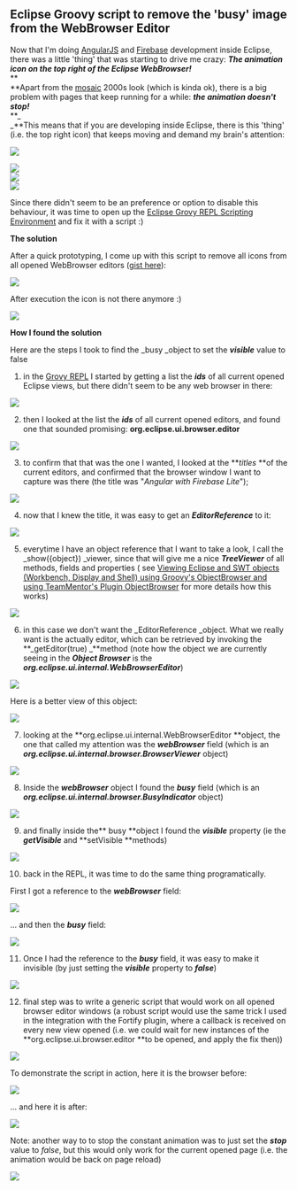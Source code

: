 ##  Eclipse Groovy script to remove the 'busy' image from the WebBrowser Editor

Now that I'm doing [AngularJS](http://blog.diniscruz.com/search/label/AngularJS) and [Firebase](http://blog.diniscruz.com/search/label/Firebase) development inside Eclipse, there was a little 'thing' that was starting to drive me crazy: **_The animation icon on the top right of the Eclipse WebBrowser!_**  
**  
**Apart from the [mosaic](http://en.wikipedia.org/wiki/Mosaic_(web_browser)) 2000s look (which is kinda ok), there is a big problem with pages that keep running for a while: **_the animation doesn't stop!_**  
**_  
_**This means that if you are developing inside Eclipse, there is this 'thing' (i.e. the top right icon) that keeps moving and demand my brain's attention:  
  


[![](images/Screen_Shot_2014-03-01_at_17_56_29.png)](http://4.bp.blogspot.com/-eKDlN41YFbA/UxIflwzYKuI/AAAAAAAAH_k/EKgbcHFfnYw/s1600/Screen+Shot+2014-03-01+at+17.56.29.png)

 [![](images/Screen_Shot_2014-03-01_at_18_41_38.png)](http://3.bp.blogspot.com/-QLNEnbtyeFI/UxIp_-5PVEI/AAAAAAAAICc/q7plRPgYcdA/s1600/Screen+Shot+2014-03-01+at+18.41.38.png)  
    [![](images/Screen_Shot_2014-03-01_at_17_56_53.png)](http://4.bp.blogspot.com/-UDSfvIesIGo/UxIfmfw30OI/AAAAAAAAH_w/Puf9MoM3Z8o/s1600/Screen+Shot+2014-03-01+at+17.56.53.png)  
    [![](images/Screen_Shot_2014-03-01_at_18_41_44.png)](http://3.bp.blogspot.com/-dHtHwB9O1L4/UxIp_7pPoxI/AAAAAAAAICg/d2yRj2AGG8U/s1600/Screen+Shot+2014-03-01+at+18.41.44.png)

Since there didn't seem to be an preference or option to disable this behaviour, it was time to open up the [Eclipse Grovy REPL Scripting Environment](https://marketplace.eclipse.org/content/eclipse-grovy-repl-scripting-environment) and fix it with a script :)

**The solution**

After a quick prototyping, I come up with this script to remove all icons from all opened WebBrowser editors ([gist here](https://gist.github.com/DinisCruz-Dev/9294163)):

[![](images/Screen_Shot_2014-03-01_at_18_03_16.png)](http://3.bp.blogspot.com/-jBgGQ6N247A/UxIhZPf5AEI/AAAAAAAAIAM/AlV39GKcTIo/s1600/Screen+Shot+2014-03-01+at+18.03.16.png)

  
After execution the icon is not there anymore :)

[![](images/Screen_Shot_2014-03-01_at_18_04_41.png)](http://2.bp.blogspot.com/-f3ygIHeD9rk/UxIhZDNeUzI/AAAAAAAAIAI/mRXVspy0igg/s1600/Screen+Shot+2014-03-01+at+18.04.41.png)

**How I found the solution**

Here are the steps I took to find the _busy _object to set the **_visible_** value to false

1) in the [Grovy REPL](https://marketplace.eclipse.org/content/eclipse-grovy-repl-scripting-environment) I started by getting a list the **_ids_** of all current opened Eclipse views, but there didn't seem to be any web browser in there:

[![](images/Screen_Shot_2014-03-01_at_18_16_00.png)](http://2.bp.blogspot.com/-GwPzWbfq9BM/UxIkAje3ijI/AAAAAAAAICE/PA-Kz7ldc3w/s1600/Screen+Shot+2014-03-01+at+18.16.00.png)

  
2) then I looked at the list the **_ids_** of all current opened editors, and found one that sounded promising:  **org.eclipse.ui.browser.editor**

[![](images/Screen_Shot_2014-03-01_at_18_07_39.png)](http://4.bp.blogspot.com/-z-F5c0S0tZg/UxIjQuHTEiI/AAAAAAAAIAc/urmCxzxBrcs/s1600/Screen+Shot+2014-03-01+at+18.07.39.png)

  
3) to confirm that that was the one I wanted, I looked at the **_titles_ **of the current editors, and confirmed that the browser window I want to capture was there (the title was "_Angular with Firebase Lite_");

[![](images/Screen_Shot_2014-03-01_at_18_07_48.png)](http://1.bp.blogspot.com/-5pHO5nyysww/UxIjQqo25VI/AAAAAAAAIAg/UpEskvvbB5o/s1600/Screen+Shot+2014-03-01+at+18.07.48.png)

  
4) now that I knew the title, it was easy to get an **_EditorReference_** to it:

[![](images/Screen_Shot_2014-03-01_at_18_08_09.png)](http://4.bp.blogspot.com/-lu_e8KAD5Nc/UxIjQtP3dAI/AAAAAAAAIAw/2b9aNTsC600/s1600/Screen+Shot+2014-03-01+at+18.08.09.png)

  
5) everytime I have an object reference that I want to take a look, I call the _show({object}) _viewer, since that will give me a nice **_TreeViewer_** of all methods, fields and properties ( see [Viewing Eclipse and SWT objects (Workbench, Display and Shell) using Groovy's ObjectBrowser and using TeamMentor's Plugin ObjectBrowser](http://blog.diniscruz.com/2014/01/viewing-eclipse-and-swt-objects.html) for more details how this works)

[![](images/Screen_Shot_2014-03-01_at_18_08_30.png)](http://1.bp.blogspot.com/-Q_dfLBplstI/UxIjRFLJpyI/AAAAAAAAIAo/9RaO7hk-AVU/s1600/Screen+Shot+2014-03-01+at+18.08.30.png)

  
6) in this case we don't want the _EditorReference _object. What we really want is the actually editor, which can be retrieved by invoking the **_getEditor(true) _**method (note how the object we are currently seeing in the **_Object Browser_** is the **_org.eclipse.ui.internal.WebBrowserEditor_**)

[![](images/Screen_Shot_2014-03-01_at_18_10_03.png)](http://3.bp.blogspot.com/-tdsH607kVm0/UxIjT22EgUI/AAAAAAAAIBQ/pFXHyMjXiI4/s1600/Screen+Shot+2014-03-01+at+18.10.03.png)

  
Here is a better view of this object:

[![](images/Screen_Shot_2014-03-01_at_18_10_31.png)](http://3.bp.blogspot.com/-09n4oQHp7zc/UxIjSPmeXJI/AAAAAAAAIA8/zMZvuaCUC2E/s1600/Screen+Shot+2014-03-01+at+18.10.31.png)

  
7) looking at the **org.eclipse.ui.internal.WebBrowserEditor **object, the one that called my attention was the **_webBrowser_** field (which is an **_org.eclipse.ui.internal.browser.BrowserViewer_** object)

[![](images/Screen_Shot_2014-03-01_at_18_10_39.png)](http://2.bp.blogspot.com/-LSCwcMAMEqk/UxIjSvPssOI/AAAAAAAAIBA/HCxuuDKroG4/s1600/Screen+Shot+2014-03-01+at+18.10.39.png)

  
8) Inside the **_webBrowser_** object I found the **_busy_** field (which is an **_org.eclipse.ui.internal.browser.BusyIndicator_** object)

[![](images/Screen_Shot_2014-03-01_at_18_10_47.png)](http://2.bp.blogspot.com/-CqkN6Vr96wI/UxIjVzlrUkI/AAAAAAAAIBw/P_G60YOIO4w/s1600/Screen+Shot+2014-03-01+at+18.10.47.png)

  
9) and finally inside the** busy **object I found the **_visible_** property (ie the **_getVisible_** and **setVisible **methods)

[![](images/Screen_Shot_2014-03-01_at_18_11_19.png)](http://1.bp.blogspot.com/-QUUjZ_5lOss/UxIjT-aAJeI/AAAAAAAAIBM/i7nryiTwpyA/s1600/Screen+Shot+2014-03-01+at+18.11.19.png)

  
10) back in the REPL, it was time to do the same thing programatically.

First I got a reference to the **_webBrowser_** field:

[![](images/Screen_Shot_2014-03-01_at_18_11_49.png)](http://4.bp.blogspot.com/-HayX1JGbjn0/UxIjU9GnJ7I/AAAAAAAAIBg/alGnAggZasU/s1600/Screen+Shot+2014-03-01+at+18.11.49.png)

  
... and then the **_busy_** field:

[![](images/Screen_Shot_2014-03-01_at_18_12_11.png)](http://1.bp.blogspot.com/-CVk5T8aGK1w/UxIjU2p2LAI/AAAAAAAAIBY/jUzCS6vMh9k/s1600/Screen+Shot+2014-03-01+at+18.12.11.png)

  
11) Once I had the reference to the **_busy_** field, it was easy to make it invisible (by just setting the **_visible_** property to **_false_**)

[![](images/Screen_Shot_2014-03-01_at_18_12_54.png)](http://2.bp.blogspot.com/-3KIF7Oe9qlQ/UxIjWDLGCXI/AAAAAAAAIBs/gqRFmLubIOk/s1600/Screen+Shot+2014-03-01+at+18.12.54.png)

12) final step was to write a generic script that would work on all opened browser editor windows (a robust script would use the same trick I used in the integration with the Fortify plugin, where a callback is received on every new view opened (i.e. we could wait for new instances of the **org.eclipse.ui.browser.editor **to be opened, and apply the fix then))

[![](images/Screen_Shot_2014-03-01_at_18_31_49.png)](http://2.bp.blogspot.com/-41Grvw2_JjM/UxIn-rZyt4I/AAAAAAAAICQ/KiPON2pmXKk/s1600/Screen+Shot+2014-03-01+at+18.31.49.png)

  
To demonstrate the script in action, here it is the browser before:

[![](images/Screen_Shot_2014-03-01_at_17_56_29.png)](http://1.bp.blogspot.com/-eKDlN41YFbA/UxIflwzYKuI/AAAAAAAAH_s/5S6-izZtFfQ/s1600/Screen+Shot+2014-03-01+at+17.56.29.png)

  
... and here it is after:

[![](images/Screen_Shot_2014-03-01_at_18_04_41.png)](http://2.bp.blogspot.com/-f3ygIHeD9rk/UxIhZDNeUzI/AAAAAAAAIAQ/PVMfnuF_K5k/s1600/Screen+Shot+2014-03-01+at+18.04.41.png)

  
Note: another way to to stop the constant animation was to just set the **_stop_** value to _false_, but this would only work for the current opened page (i.e. the animation would be back on page reload)

[![](images/Screen_Shot_2014-03-01_at_18_12_32.png)](http://1.bp.blogspot.com/-_eqzL5YbzYE/UxIjVbGYYVI/AAAAAAAAIB4/gnfa1Unb3E4/s1600/Screen+Shot+2014-03-01+at+18.12.32.png)

  

